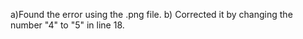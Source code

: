 a)Found the error using the .png file. 
b) Corrected it by changing the number "4" to "5" in line 18.